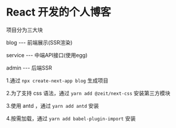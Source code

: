 # React 开发的个人博客

项目分为三大块

blog    --- 前端展示(SSR渲染)

service --- 中端API接口(使用egg)

admin   --- 后端SSR

1.通过 `npx create-next-app blog` 生成项目

2.为了支持 css 语法，通过 `yarn add @zeit/next-css` 安装第三方模块

3.使用 antd ，通过 `yarn add antd` 安装

4.按需加载，通过 `yarn add babel-plugin-import` 安装


